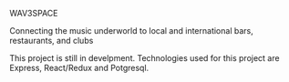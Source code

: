 WAV3SPACE

Connecting the music underworld to local and international bars, restaurants, and clubs

This project is still in develpment. Technologies used for this project are Express, React/Redux and Potgresql.  